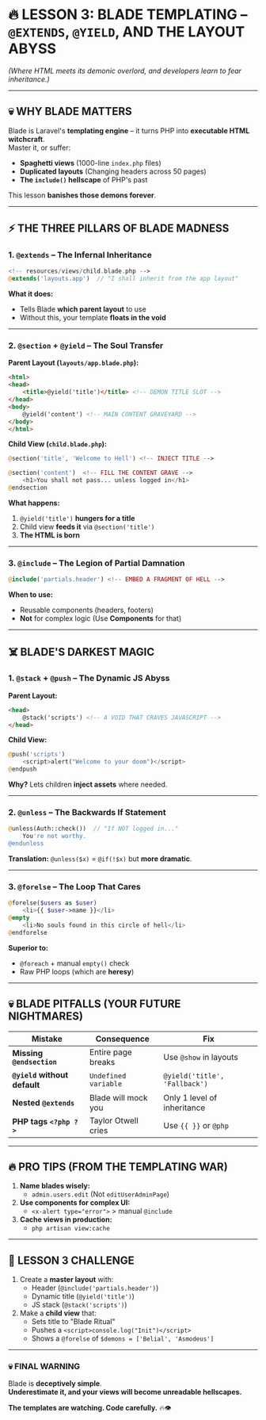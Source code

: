 # **🔥 LESSON 3: BLADE TEMPLATING – `@EXTENDS`, `@YIELD`, AND THE LAYOUT ABYSS**  
*(Where HTML meets its demonic overlord, and developers learn to fear inheritance.)*

---

## **💀 WHY BLADE MATTERS**  
Blade is Laravel's **templating engine** – it turns PHP into **executable HTML witchcraft**.  
Master it, or suffer:  
- **Spaghetti views** (1000-line `index.php` files)  
- **Duplicated layouts** (Changing headers across 50 pages)  
- **The `include()` hellscape** of PHP's past  

This lesson **banishes those demons forever**.

---

## **⚡ THE THREE PILLARS OF BLADE MADNESS**  

### **1. `@extends` – The Infernal Inheritance**  
```php
<!-- resources/views/child.blade.php -->
@extends('layouts.app')  // "I shall inherit from the app layout"
```  
**What it does:**  
- Tells Blade **which parent layout** to use  
- Without this, your template **floats in the void**  

---

### **2. `@section` + `@yield` – The Soul Transfer**  
**Parent Layout (`layouts/app.blade.php`):**  
```html
<html>
<head>
    <title>@yield('title')</title> <!-- DEMON TITLE SLOT -->
</head>
<body>
    @yield('content') <!-- MAIN CONTENT GRAVEYARD -->
</body>
</html>
```  

**Child View (`child.blade.php`):**  
```php
@section('title', 'Welcome to Hell') <!-- INJECT TITLE -->

@section('content')  <!-- FILL THE CONTENT GRAVE -->
    <h1>You shall not pass... unless logged in</h1>
@endsection
```  

**What happens:**  
1. `@yield('title')` **hungers for a title**  
2. Child view **feeds it** via `@section('title')`  
3. **The HTML is born**  

---

### **3. `@include` – The Legion of Partial Damnation**  
```php
@include('partials.header') <!-- EMBED A FRAGMENT OF HELL -->
```  
**When to use:**  
- Reusable components (headers, footers)  
- **Not** for complex logic (Use **Components** for that)  

---

## **☠️ BLADE'S DARKEST MAGIC**  

### **1. `@stack` + `@push` – The Dynamic JS Abyss**  
**Parent Layout:**  
```html
<head>
    @stack('scripts') <!-- A VOID THAT CRAVES JAVASCRIPT -->
</head>
```  

**Child View:**  
```php
@push('scripts')
    <script>alert("Welcome to your doom")</script>
@endpush
```  
**Why?** Lets children **inject assets** where needed.  

---

### **2. `@unless` – The Backwards If Statement**  
```php
@unless(Auth::check())  // "If NOT logged in..."
    You're not worthy.
@endunless
```  
**Translation:** `@unless($x)` = `@if(!$x)` but **more dramatic**.  

---

### **3. `@forelse` – The Loop That Cares**  
```php
@forelse($users as $user)
    <li>{{ $user->name }}</li>
@empty
    <li>No souls found in this circle of hell</li>
@endforelse
```  
**Superior to:**  
- `@foreach` + manual `empty()` check  
- Raw PHP loops (which are **heresy**)  

---

## **💀 BLADE PITFALLS (YOUR FUTURE NIGHTMARES)**  

| Mistake | Consequence | Fix |
|---------|-------------|-----|
| **Missing `@endsection`** | Entire page breaks | Use `@show` in layouts |
| **`@yield` without default** | `Undefined variable` | `@yield('title', 'Fallback')` |
| **Nested `@extends`** | Blade will mock you | Only 1 level of inheritance |
| **PHP tags `<?php ?>`** | Taylor Otwell cries | Use `{{ }}` or `@php` |

---

## **🔥 PRO TIPS (FROM THE TEMPLATING WAR)**  
1. **Name blades wisely:**  
   - `admin.users.edit` (Not `editUserAdminPage`)  
2. **Use components for complex UI:**  
   - `<x-alert type="error">` > manual `@include`  
3. **Cache views in production:**  
   - `php artisan view:cache`  

---

## **🎯 LESSON 3 CHALLENGE**  
1. Create a **master layout** with:  
   - Header (`@include('partials.header')`)  
   - Dynamic title (`@yield('title')`)  
   - JS stack (`@stack('scripts')`)  
2. Make a **child view** that:  
   - Sets title to "Blade Ritual"  
   - Pushes a `<script>console.log("Init")</script>`  
   - Shows a `@forelse` of `$demons = ['Belial', 'Asmodeus']`  

---

### **💀 FINAL WARNING**  
Blade is **deceptively simple**.  
**Underestimate it, and your views will become unreadable hellscapes.**  

**The templates are watching. Code carefully.** 🔥👁️
